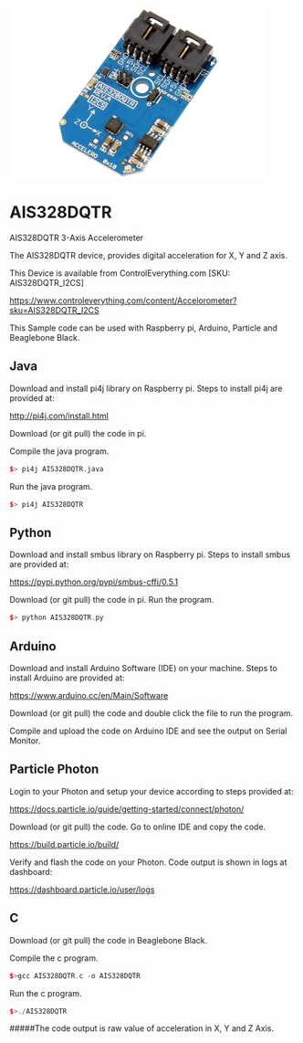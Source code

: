 [![AIS328DQTR](AIS328DQTR_I2CS.png)](https://www.controleverything.com/content/Accelorometer?sku=AIS328DQTR_I2CS)
# AIS328DQTR
AIS328DQTR 3-Axis Accelerometer

The AIS328DQTR device, provides digital acceleration for X, Y and Z axis.

This Device is available from ControlEverything.com [SKU: AIS328DQTR_I2CS]

https://www.controleverything.com/content/Accelorometer?sku=AIS328DQTR_I2CS

This Sample code can be used with Raspberry pi, Arduino, Particle and Beaglebone Black.

## Java
Download and install pi4j library on Raspberry pi. Steps to install pi4j are provided at:

http://pi4j.com/install.html

Download (or git pull) the code in pi.

Compile the java program.
```cpp
$> pi4j AIS328DQTR.java
```

Run the java program.
```cpp
$> pi4j AIS328DQTR
```

## Python
Download and install smbus library on Raspberry pi. Steps to install smbus are provided at:

https://pypi.python.org/pypi/smbus-cffi/0.5.1

Download (or git pull) the code in pi. Run the program.

```cpp
$> python AIS328DQTR.py
```

## Arduino
Download and install Arduino Software (IDE) on your machine. Steps to install Arduino are provided at:

https://www.arduino.cc/en/Main/Software

Download (or git pull) the code and double click the file to run the program.

Compile and upload the code on Arduino IDE and see the output on Serial Monitor.


## Particle Photon

Login to your Photon and setup your device according to steps provided at:

https://docs.particle.io/guide/getting-started/connect/photon/

Download (or git pull) the code. Go to online IDE and copy the code.

https://build.particle.io/build/

Verify and flash the code on your Photon. Code output is shown in logs at dashboard:

https://dashboard.particle.io/user/logs


## C

Download (or git pull) the code in Beaglebone Black.

Compile the c program.
```cpp
$>gcc AIS328DQTR.c -o AIS328DQTR
```
Run the c program.
```cpp
$>./AIS328DQTR
```
#####The code output is raw value of acceleration in X, Y and Z Axis.
